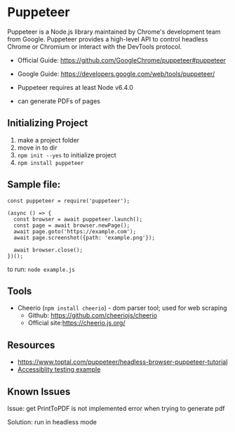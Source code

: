 # Puppeteer

Puppeteer is a Node.js library maintained by Chrome's development team from Google. Puppeteer provides a high-level API to control headless Chrome or Chromium or interact with the DevTools protocol.

- Official Guide: https://github.com/GoogleChrome/puppeteer#puppeteer
- Google Guide: https://developers.google.com/web/tools/puppeteer/

- Puppeteer requires at least Node v6.4.0
- can generate PDFs of pages

## Initializing Project

1. make a project folder
2. move in to dir
3. ```npm init --yes```  to initialize project
4. ```npm install puppeteer``` 


## Sample file:
```
const puppeteer = require('puppeteer');

(async () => {
  const browser = await puppeteer.launch();
  const page = await browser.newPage();
  await page.goto('https://example.com');
  await page.screenshot({path: 'example.png'});

  await browser.close();
})();
```

to run: ```node example.js```

## Tools
- Cheerio (```npm install cheerio```) - dom parser tool; used for web scraping
  - Github: https://github.com/cheeriojs/cheerio
  - Official site:https://cheerio.js.org/

## Resources
- https://www.toptal.com/puppeteer/headless-browser-puppeteer-tutorial
- [Accessiblity testing example](https://www.deque.com/blog/accessibility-testing-for-the-mobile-web/)
## Known Issues

Issue: get PrintToPDF is not implemented error when trying to generate pdf

Solution: run in headless mode


